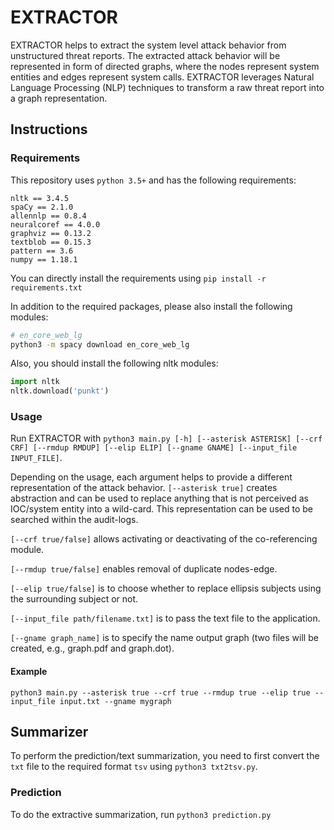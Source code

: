 

# EXTRACTOR

EXTRACTOR helps to extract the system level attack behavior from unstructured threat reports. The extracted attack behavior will be represented in form of directed graphs, where the nodes represent system entities and edges represent system calls. EXTRACTOR leverages Natural Language Processing (NLP) techniques to transform a raw threat report into a graph representation.


## Instructions
### Requirements

This repository uses `python 3.5+` and has the following requirements:
```
nltk == 3.4.5
spaCy == 2.1.0
allennlp == 0.8.4
neuralcoref == 4.0.0
graphviz == 0.13.2
textblob == 0.15.3
pattern == 3.6
numpy == 1.18.1
```
You can directly install the requirements using `pip install -r requirements.txt`

In addition to the required packages, please also install the following modules:
```bash
# en_core_web_lg
python3 -m spacy download en_core_web_lg
```

Also, you should install the following nltk modules:
```python
import nltk
nltk.download('punkt')
```

### Usage

Run EXTRACTOR with `python3 main.py [-h] [--asterisk ASTERISK] [--crf CRF] [--rmdup RMDUP] [--elip ELIP] [--gname GNAME] [--input_file INPUT_FILE]`.

Depending on the usage, each argument helps to provide a different representation of the attack behavior.
`[--asterisk true]` creates abstraction and can be used to replace anything that is not perceived as IOC/system entity into a wild-card. This representation can be used to be searched within the audit-logs.  

`[--crf true/false]` allows activating or deactivating of the co-referencing module.

`[--rmdup true/false]` enables removal of duplicate nodes-edge.

`[--elip true/false]` is to choose whether to replace ellipsis subjects using the surrounding subject or not.

`[--input_file path/filename.txt]` is to pass the text file to the application.

`[--gname graph_name]` is to specify the name output graph (two files will be created, e.g., graph.pdf and graph.dot).

#### Example
`python3 main.py --asterisk true --crf true --rmdup true --elip true --input_file input.txt --gname mygraph`

## Summarizer
To perform the prediction/text summarization, you need to first convert the `txt` file to the required format `tsv` using `python3 txt2tsv.py`.


### Prediction
To do the extractive summarization, run `python3 prediction.py`
